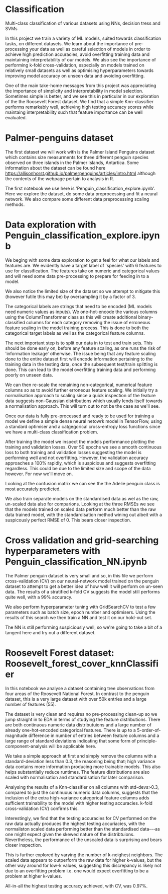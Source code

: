 # Classification
Multi-class classification of various datasets using NNs, decision tress and SVMs

In this project we train a variety of ML models, suited towards classification tasks, on different datasets. We learn about the importance of pre-processing your data as well as careful selection of models in order to achieve high prediction accuracies, avoid overfitting training data and maintaining interpretability of our models. We also see the importance of performing k-fold cross-validation, especially on models trained on relatively small datasets as well as optimising hyperparameters towards improving model accuracy on unseen data and avoiding overfitting.

One of the main take-home messages from this project was appreciating the importance of simplicity and interpretability in model selection. Sometimes simple is better, and we see this in particular in our exploration of the the Roosevelt Forest dataset. We find that a simple Knn-classifier performs remarkably well, achieving high testing accuracy scores while maintaing interpretability such that feature importance can be well evaluated. 

# Palmer-penguins dataset
The first dataset we will work with is the Palmer Island Penguins dataset which contains size measurments for three different penguin species observed on three islands in the Palmer Islands, Antartica. Some information about the dataset can be found here
https://allisonhorst.github.io/palmerpenguins/articles/intro.html
although the contents of the webpage pertain to analysis in R. 

The first notebook we use here is 'Penguin_classification_explore.ipynb'. Here we explore the dataset, do some data preprocessing and fit a neural network. We also compare some different data preprocessing scaling methods. 

# Data exploration with Penguin_classification_explore.ipynb
We beging with some data exploration to get a feel for what our labels and features are. We evidently have a target label of 'species' with 6 features to use for classification. The features take on numeric and categorical values and will need some data pre-processing to prepare for feeding in to a model.

We also notice the limited size of the dataset so we attempt to mitigate this (however futile this may be) by oversampling it by a factor of 3. 

The categorical labels are strings that need to be encoded (ML models need numeric values as inputs). We one-hot-encode the various columns using the ColumnTransformer class as this will create additional binary-classified columns for each category removing the issue of erroneous feature scaling in the model training process. This is done to both the categorical target labels as well as the categorical feature columns.

The next important step is to split our data in to test and train sets. This should be done early on, before any feature scaling, as one runs the risk of 'information leakage' otherwise. The issue being that any feature scaling done to the entire dataset first will encode information pertaining to the training data in the testing data, once the subsequent test/train splitting is done. This can lead to the model overfitting training data and performing poorly on unseen data.

We can then re-scale the remaining non-categorical, numerical feature columns so as to avoid further erroneous feature scaling. We initially try a normalisation approach to scaling since a quick inspection of the feature data suggests non-Gaussian distributions which usually lends itself towards a normalisation approach. This will turn out to not be the case as we'll see.

Once our data is fully pre-processed and ready to be used for training a model we define a simple dense neural netowrk model in TensorFlow, using a standard optimiser and a catgegorical cross-entropy loss functions since we have a multi-class classification problem.

After training the model we inspect the models performance plotting the training and validation losses. Over 50 epochs we see a smooth continuous loss to both training and validation losses suggesting the model is performing well and not overfitting. However, the validation accuracy approaches a 100% rapidly, which is suspicious and suggests overfitting regardless. This could be due to the limited size and scope of the data however. For now we'll move on.

Looking at the confusion matrix we can see the the Adelie penguin class is most accurately predicted. 

We also train separate models on the standardised data as wel as the raw, un-scaled data also for comparions. Looking at the three RMSEs we see that the models trained on scaled data perform much better than the raw data trained model, with the standardisation method wining out albeit with a suspicously perfect RMSE of 0. This bears closer inspection.

# Cross validation and grid-searching hyperparameters with Penguin_classification_NN.ipynb

The Palmer penguin dataset is very small and so, in this file we perform cross-validation (CV) on our neural-network model trained on the penguin dataset to attempt to get a better idea of how well it will perform on un-seen data. The results of a stratified k-fold CV suggests the model still performs quite well, with a 99% accuracy. 

We also perform hyperparameter tuning with GridSearchCV to test a few parameters such as batch size, epoch number and optimisers. Using the results of this search we then train a NN and test it on our hold-out set. 

The NN is still performing suspiciously well, so we're going to take a bit of a tangent here and try out a different dataset.

# Roosevelt Forest dataset: Roosevelt_forest_cover_knnClassifier
In this notebook we analyse a dataset containing tree observations from four areas of the Roosevelt National Forest. In contrast to the penguin dataset,
this is a very large dataset with over 50k entries and a large number of features (55). 

The dataset is very clean and requires no pre-processing clean-up so we jump straight in to EDA in terms of studying the feature distributions. There are both continuous numeric data distributuions and a large number of already one-hot-encoded categorical features. There is up to a 5-order-of-magnitude difference in number of entries between feature columns and a large range of standard deviations indicating that some form of principle-component-analysis will be applicable here.

We take a simple approach at first and simply remove the columns with a standard-deviation less than 0.3, the reasoning being that; high variance data contains more information producing more trainable models. This also helps substantially reduce runtimes. The feature distributions are also scaled with normalisation and standardisation for later comparison.

Analysing the results of a Knn-classifier on all columns with std-devs>0.3, compared to just the continuous numeric data columns, suggests that the inclusion of the extra high-variance categorical feature columns adds sufficient trainability to the model with higher testing accuracies. k-fold cross-validation (CV) confirms this.

Interestingly, we find that the testing accuracies for CV performed on the raw data actually produces the highest testing accuriacies, with the normaliston scaled data performing better than the standardised data---as one might expect given the skewed nature of the distribtuions. Nevertheless, the performance of the unscaled data is surprising and bears closer inspection. 

This is further explored by varying the number of k-neighest neighbors. The scaled data appears to outperform the raw data for higher k-values, but the other way around for low-k values, suggesting this discrepancy is likely not due to an overfitting problem i.e. one would expect overfitting to be a problem at higher k-values.

All-in-all the highest testing accuracy achieved, with CV, was 0.97%.
